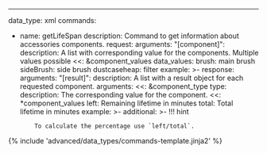 ---

data_type: xml
commands:

- name: getLifeSpan
  description: Command to get information about accessories components.
  request:
  arguments:
  "[component]":
  description: A list with corresponding value for the components. Multiple values possible
  <<: &component_values
  data_values:
  brush: main brush
  sideBrush: side brush
  dustcaseheap: filter
  example: >-
  <ctl type="Brush" />
  response:
  arguments:
  "[result]":
  description: A list with a result object for each requested component.
  arguments:
  <<: &component_type
  type:
  description: The corresponding value for the component.
  <<: \*component_values
  left: Remaining lifetime in minutes
  total: Total lifetime in minutes
  example: >-
  <ctl ret='ok' type='Brush' left='13858' total='18000'/>
  <ctl ret='ok' type='SideBrush' left='04858' total='9000'/>
  <ctl ret='ok' type='DustCaseHeap' left='03058' total='7200'/>
  additional: >-
  !!! hint

          To calculate the percentage use `left/total`.

{% include 'advanced/data_types/commands-template.jinja2' %}
